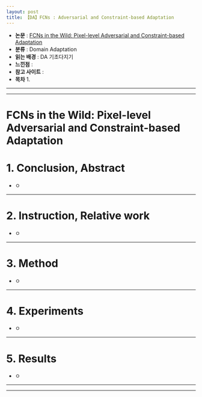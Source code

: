 ```yaml
---
layout: post
title: 【DA】FCNs : Adversarial and Constraint-based Adaptation
---
```


- **논문** : [FCNs in the Wild: Pixel-level Adversarial and Constraint-based Adaptation](https://arxiv.org/abs/1612.02649)
- **분류** : Domain Adaptation
- **읽는 배경** : DA 기초다지기
- **느낀점** : 
- **참고 사이트** : 
- **목차**
  1. 



---

---

# FCNs in the Wild: Pixel-level Adversarial and Constraint-based Adaptation

# 1. Conclusion, Abstract

- ㅇ



---

# 2. Instruction, Relative work

- ㅇ



---

# 3. Method

- ㅇ



---

# 4. Experiments

- ㅇ



---

# 5. Results

- ㅇ



---

---



